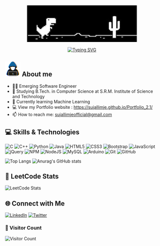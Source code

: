 <p align = "center">
<picture><img src ="https://github.com/sujallimje/sujallimje/blob/main/dino.jpeg" height=120px></picture></p>

 <p align = "center">
<a href="https://git.io/typing-svg"><img src="https://readme-typing-svg.demolab.com?font=Fira+Code&pause=1000&center=true&vCenter=true&random=false&width=600&lines=Welcome+to+Sujal's+Github+profile+!" alt="Typing SVG" /></a></p>

## <picture><img src = "https://github.com/sujallimje/sujallimje/blob/main/about_me.gif?raw=true" width = 50px></picture> About me

- 🧑‍💻 Emerging Software Engineer
- 🏫 Studying B.Tech. in Computer Science at S.R.M. Institute of Science and Technology
- 🌱 Currently learning Machine Learning
- 💻 View my Portfolio website : https://sujallimje.github.io/Portfolio_2.1/
- 📫 How to reach me: sujallimjeofficial@gmail.com

## 💻 Skills & Technologies

![C](https://img.shields.io/badge/c-%2300599C.svg?style=for-the-badge&logo=c&logoColor=white)
![C++](https://img.shields.io/badge/c++-%2300599C.svg?style=for-the-badge&logo=c%2B%2B&logoColor=white)
![Python](https://img.shields.io/badge/python-3670A0?style=for-the-badge&logo=python&logoColor=ffdd54)
![Java](https://img.shields.io/badge/java-%23ED8B00.svg?style=for-the-badge&logo=openjdk&logoColor=white)
![HTML5](https://img.shields.io/badge/html5-%23E34F26.svg?style=for-the-badge&logo=html5&logoColor=white)
![CSS3](https://img.shields.io/badge/css3-%231572B6.svg?style=for-the-badge&logo=css3&logoColor=white)
![Bootstrap](https://img.shields.io/badge/bootstrap-%238511FA.svg?style=for-the-badge&logo=bootstrap&logoColor=white)
![JavaScript](https://img.shields.io/badge/javascript-%23323330.svg?style=for-the-badge&logo=javascript&logoColor=%23F7DF1E)
![jQuery](https://img.shields.io/badge/jquery-%230769AD.svg?style=for-the-badge&logo=jquery&logoColor=white)
![NPM](https://img.shields.io/badge/NPM-%23CB3837.svg?style=for-the-badge&logo=npm&logoColor=white)
 ![NodeJS](https://img.shields.io/badge/node.js-6DA55F?style=for-the-badge&logo=node.js&logoColor=white)
 ![MySQL](https://img.shields.io/badge/mysql-%2300f.svg?style=for-the-badge&logo=mysql&logoColor=white)
 ![Arduino](https://img.shields.io/badge/-Arduino-00979D?style=for-the-badge&logo=Arduino&logoColor=white)
 ![Git](https://img.shields.io/badge/git-%23F05033.svg?style=for-the-badge&logo=git&logoColor=white)
 ![GitHub](https://img.shields.io/badge/github-%23121011.svg?style=for-the-badge&logo=github&logoColor=white)

![Top Langs](https://github-readme-stats.vercel.app/api/top-langs/?username=sujallimje&layout=compact)
![Anurag's GitHub stats](https://github-readme-stats.vercel.app/api?username=sujallimje&hide=prs)

## 🧠 LeetCode Stats
![LeetCode Stats](https://leetcard.jacoblin.cool/sujallimje999?theme=dark&ext=heatmap)


## 🌐 Connect with Me
[![LinkedIn](https://img.shields.io/badge/-LinkedIn-blue?style=flat-square&logo=LinkedIn&logoColor=white&link=https://www.linkedin.com/in/your-username/)](https://www.linkedin.com/in/sujallimje/)
[![Twitter](https://img.shields.io/badge/-Twitter-blue?style=flat-square&logo=Twitter&logoColor=white&link=https://twitter.com/your-username)](https://twitter.com/SujalLimje?t=XBDB8iMuYkoQz9daix0c-A&s=09)


### 🔢 Visitor Count 
![Visitor Count](https://profile-counter.glitch.me/sujallimje/count.svg)
